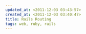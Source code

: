 ```yaml
---
updated_at: <2011-12-03 03:43:57>
created_at: <2011-12-03 03:40:47>
title: Rails Routing
tags: web, ruby, rails
---
```


